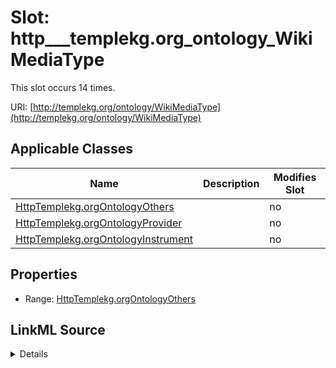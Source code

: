 

# Slot: http___templekg.org_ontology_WikiMediaType




This slot occurs 14 times.


URI: [http://templekg.org/ontology/WikiMediaType](http://templekg.org/ontology/WikiMediaType)



<!-- no inheritance hierarchy -->





## Applicable Classes

| Name | Description | Modifies Slot |
| --- | --- | --- |
| [HttpTemplekg.orgOntologyOthers](../classes/HttpTemplekg.orgOntologyOthers.md) |  |  no  |
| [HttpTemplekg.orgOntologyProvider](../classes/HttpTemplekg.orgOntologyProvider.md) |  |  no  |
| [HttpTemplekg.orgOntologyInstrument](../classes/HttpTemplekg.orgOntologyInstrument.md) |  |  no  |







## Properties

* Range: [HttpTemplekg.orgOntologyOthers](../classes/HttpTemplekg.orgOntologyOthers.md)







## LinkML Source

<details>

```yaml
name: http___templekg.org_ontology_WikiMediaType
from_schema: okns:climatepub4-kg
rank: 1000
slot_uri: http://templekg.org/ontology/WikiMediaType
alias: http___templekg.org_ontology_WikiMediaType
domain_of:
- http___templekg.org_ontology_Instrument
- http___templekg.org_ontology_Others
- http___templekg.org_ontology_Provider
range: http___templekg.org_ontology_Others

```
</details>